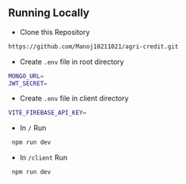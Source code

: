 ## Running Locally

- Clone this Repository

```bash
https://github.com/Manoj10211021/agri-credit.git
```

- Create `.env` file in root directory

```bash
MONGO_URL=
JWT_SECRET=
```

- Create `.env` file in client directory

```bash
VITE_FIREBASE_API_KEY= 
```

- In  `/` Run 
```bash
 npm run dev
```


- In `/client` Run
```bash
 npm run dev
```



